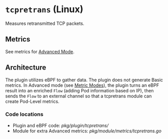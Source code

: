 # `tcpretrans` (Linux)

Measures retransmitted TCP packets.

## Metrics

See metrics for [Advanced Mode](../advanced.md#plugin-tcpretrans-linux).

## Architecture

The plugin utilizes eBPF to gather data.
The plugin does not generate Basic metrics.
In Advanced mode (see [Metric Modes](../modes.md)), the plugin turns an eBPF result into an enriched `Flow` (adding Pod information based on IP), then sends the `Flow` to an external channel so that a tcpretrans module can create Pod-Level metrics.

### Code locations

- Plugin and eBPF code: *pkg/plugin/tcpretrans/*
- Module for extra Advanced metrics: *pkg/module/metrics/tcpretrans.go*
